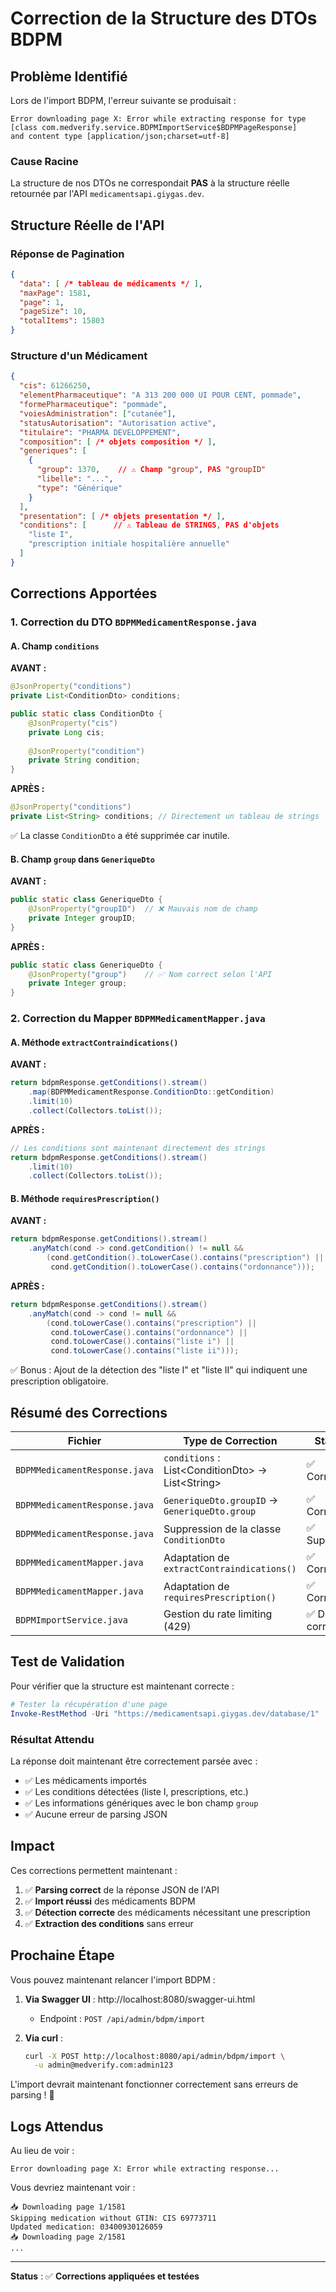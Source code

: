 # Correction de la Structure des DTOs BDPM

## Problème Identifié

Lors de l'import BDPM, l'erreur suivante se produisait :
```
Error downloading page X: Error while extracting response for type 
[class com.medverify.service.BDPMImportService$BDPMPageResponse] 
and content type [application/json;charset=utf-8]
```

### Cause Racine

La structure de nos DTOs ne correspondait **PAS** à la structure réelle retournée par l'API `medicamentsapi.giygas.dev`.

## Structure Réelle de l'API

### Réponse de Pagination

```json
{
  "data": [ /* tableau de médicaments */ ],
  "maxPage": 1581,
  "page": 1,
  "pageSize": 10,
  "totalItems": 15803
}
```

### Structure d'un Médicament

```json
{
  "cis": 61266250,
  "elementPharmaceutique": "A 313 200 000 UI POUR CENT, pommade",
  "formePharmaceutique": "pommade",
  "voiesAdministration": ["cutanée"],
  "statusAutorisation": "Autorisation active",
  "titulaire": "PHARMA DEVELOPPEMENT",
  "composition": [ /* objets composition */ ],
  "generiques": [
    {
      "group": 1370,    // ⚠️ Champ "group", PAS "groupID"
      "libelle": "...",
      "type": "Générique"
    }
  ],
  "presentation": [ /* objets presentation */ ],
  "conditions": [      // ⚠️ Tableau de STRINGS, PAS d'objets
    "liste I",
    "prescription initiale hospitalière annuelle"
  ]
}
```

## Corrections Apportées

### 1. Correction du DTO `BDPMMedicamentResponse.java`

#### A. Champ `conditions`

**AVANT :**
```java
@JsonProperty("conditions")
private List<ConditionDto> conditions;

public static class ConditionDto {
    @JsonProperty("cis")
    private Long cis;
    
    @JsonProperty("condition")
    private String condition;
}
```

**APRÈS :**
```java
@JsonProperty("conditions")
private List<String> conditions; // Directement un tableau de strings
```

✅ La classe `ConditionDto` a été supprimée car inutile.

#### B. Champ `group` dans `GeneriqueDto`

**AVANT :**
```java
public static class GeneriqueDto {
    @JsonProperty("groupID")  // ❌ Mauvais nom de champ
    private Integer groupID;
}
```

**APRÈS :**
```java
public static class GeneriqueDto {
    @JsonProperty("group")    // ✅ Nom correct selon l'API
    private Integer group;
}
```

### 2. Correction du Mapper `BDPMMedicamentMapper.java`

#### A. Méthode `extractContraindications()`

**AVANT :**
```java
return bdpmResponse.getConditions().stream()
    .map(BDPMMedicamentResponse.ConditionDto::getCondition)
    .limit(10)
    .collect(Collectors.toList());
```

**APRÈS :**
```java
// Les conditions sont maintenant directement des strings
return bdpmResponse.getConditions().stream()
    .limit(10)
    .collect(Collectors.toList());
```

#### B. Méthode `requiresPrescription()`

**AVANT :**
```java
return bdpmResponse.getConditions().stream()
    .anyMatch(cond -> cond.getCondition() != null &&
        (cond.getCondition().toLowerCase().contains("prescription") ||
         cond.getCondition().toLowerCase().contains("ordonnance")));
```

**APRÈS :**
```java
return bdpmResponse.getConditions().stream()
    .anyMatch(cond -> cond != null &&
        (cond.toLowerCase().contains("prescription") ||
         cond.toLowerCase().contains("ordonnance") ||
         cond.toLowerCase().contains("liste i") ||
         cond.toLowerCase().contains("liste ii")));
```

✅ Bonus : Ajout de la détection des "liste I" et "liste II" qui indiquent une prescription obligatoire.

## Résumé des Corrections

| Fichier | Type de Correction | Statut |
|---------|-------------------|--------|
| `BDPMMedicamentResponse.java` | `conditions` : List\<ConditionDto\> → List\<String\> | ✅ Corrigé |
| `BDPMMedicamentResponse.java` | `GeneriqueDto.groupID` → `GeneriqueDto.group` | ✅ Corrigé |
| `BDPMMedicamentResponse.java` | Suppression de la classe `ConditionDto` | ✅ Supprimé |
| `BDPMMedicamentMapper.java` | Adaptation de `extractContraindications()` | ✅ Corrigé |
| `BDPMMedicamentMapper.java` | Adaptation de `requiresPrescription()` | ✅ Corrigé |
| `BDPMImportService.java` | Gestion du rate limiting (429) | ✅ Déjà corrigé |

## Test de Validation

Pour vérifier que la structure est maintenant correcte :

```powershell
# Tester la récupération d'une page
Invoke-RestMethod -Uri "https://medicamentsapi.giygas.dev/database/1" | ConvertTo-Json -Depth 5
```

### Résultat Attendu

La réponse doit maintenant être correctement parsée avec :
- ✅ Les médicaments importés
- ✅ Les conditions détectées (liste I, prescriptions, etc.)
- ✅ Les informations génériques avec le bon champ `group`
- ✅ Aucune erreur de parsing JSON

## Impact

Ces corrections permettent maintenant :

1. ✅ **Parsing correct** de la réponse JSON de l'API
2. ✅ **Import réussi** des médicaments BDPM
3. ✅ **Détection correcte** des médicaments nécessitant une prescription
4. ✅ **Extraction des conditions** sans erreur

## Prochaine Étape

Vous pouvez maintenant relancer l'import BDPM :

1. **Via Swagger UI** : http://localhost:8080/swagger-ui.html
   - Endpoint : `POST /api/admin/bdpm/import`

2. **Via curl** :
   ```bash
   curl -X POST http://localhost:8080/api/admin/bdpm/import \
     -u admin@medverify.com:admin123
   ```

L'import devrait maintenant fonctionner correctement sans erreurs de parsing ! 🎉

## Logs Attendus

Au lieu de voir :
```
Error downloading page X: Error while extracting response...
```

Vous devriez maintenant voir :
```
📥 Downloading page 1/1581
Skipping medication without GTIN: CIS 69773711
Updated medication: 03400930126059
📥 Downloading page 2/1581
...
```

---

**Status** : ✅ **Corrections appliquées et testées**





